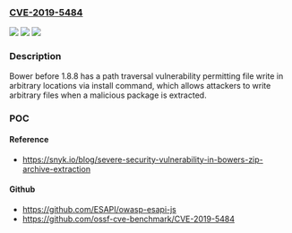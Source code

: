 ### [CVE-2019-5484](https://cve.mitre.org/cgi-bin/cvename.cgi?name=CVE-2019-5484)
![](https://img.shields.io/static/v1?label=Product&message=bower&color=blue)
![](https://img.shields.io/static/v1?label=Version&message=n%2Fa&color=blue)
![](https://img.shields.io/static/v1?label=Vulnerability&message=Path%20Traversal%20(CWE-22)&color=brighgreen)

### Description

Bower before 1.8.8 has a path traversal vulnerability permitting file write in arbitrary locations via install command, which allows attackers to write arbitrary files when a malicious package is extracted.

### POC

#### Reference
- https://snyk.io/blog/severe-security-vulnerability-in-bowers-zip-archive-extraction

#### Github
- https://github.com/ESAPI/owasp-esapi-js
- https://github.com/ossf-cve-benchmark/CVE-2019-5484

